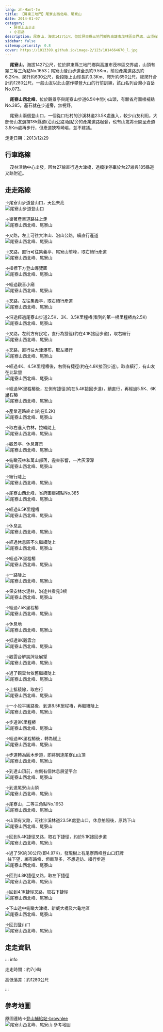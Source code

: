 ```yaml
---
lang: zh-Hant-tw
title: 【屏東三地門】尾寮山西北峰、尾寮山
date: 2014-01-07
category: 
  - 屏東上山走走
  - 小百岳
description: 尾寮山，海拔1427公尺，位於屏東縣三地門鄉與高雄市茂林區交界處，山頂有顆二等三角點No.1653；登山步道全長約9.5Km，前段產業道路長約6.2Km、爬升約630公尺，後段陡上山徑長約3.3Km、爬升約650公尺，總爬升合計約1280公尺，一般山友以此山當作攀登大山的行前訓練，該山名列台灣小百岳No.073。
sidebar: false
sitemap.priority: 0.8
cover: https://1013399.github.io/image-2/123/1014664670_l.jpg
---
```


    **尾寮山**，海拔1427公尺，位於屏東縣三地門鄉與高雄市茂林區交界處，山頂有顆二等三角點No.1653；尾寮山登山步道全長約9.5Km，前段產業道路長約6.2Km、爬升約630公尺，後段陡上山徑長約3.3Km、爬升約650公尺，總爬升合計約1280公尺，一般山友以此山當作攀登大山的行前訓練，該山名列台灣小百岳No.073。  

    **尾寮山西北峰**，位於觀景亭與尾寮山步道6.5K中間小山頭，有顆省府圖根補點No.385，基石就在步道旁，無視野。  

<!-- more -->

    尾寮山兩個登山口，一個從口社村的沙溪林道23.5K處進入，較少山友利用，大部份山友選擇185縣道(沿山公路)起點旁的產業道路起登，也有山友將車開至產道3.5Km處再步行，但產道狹窄崎嶇，並不建議。

走走日期：2013/12/29

## 行車路線  
    茂林活動中心出發，回台27線直行過大津橋，過橋後停車於台27線與185縣道叉路附近。

## 走走路線  
→尾寮山步道登山口，天色未亮  
![尾寮山步道登山口](https://1013399.github.io/image-2/123/1014664520_l.jpg)

→循著產業道路往上走  
![尾寮山西北峰、尾寮山](https://1013399.github.io/image-2/123/1014664523_l.jpg)

→叉路，左上可往大津山、沿山公路，續直行產道  
![尾寮山西北峰、尾寮山](https://1013399.github.io/image-2/123/1014664527_l.jpg)

→叉路，直行可往集義亭、尾寮山前峰，取右續行產道  
![尾寮山西北峰、尾寮山](https://1013399.github.io/image-2/123/1014664529_l.jpg)

→指標下方登山導覽圖  
![尾寮山西北峰、尾寮山](https://1013399.github.io/image-2/123/1014664535_l.jpg)

→經過觀音小廟  
![尾寮山西北峰、尾寮山](https://1013399.github.io/image-2/123/1014664539_l.jpg)

→叉路，左往集義亭，取右續行產道  
![尾寮山西北峰、尾寮山](https://1013399.github.io/image-2/123/1014664543_l.jpg)

→沿途經過尾寮山步道2.5K、3K、3.5K里程樁(看到的第一根里程樁為2.5K)  
![尾寮山西北峰、尾寮山](https://1013399.github.io/image-2/123/1014664545_l.jpg)

→叉路，左前方有民宅，直行為捷徑(約在4.1K接回步道)，取右續行  
![尾寮山西北峰、尾寮山](https://1013399.github.io/image-2/123/1014664546_l.jpg)

→叉路，直行往大津瀑布，取左續行  
![尾寮山西北峰、尾寮山](https://1013399.github.io/image-2/123/1014664550_l.jpg)

→經過4K、4.5K里程樁後，右側有捷徑(約在4.8K接回步道)，取直續行，有山友在此紮營  
![尾寮山西北峰、尾寮山](https://1013399.github.io/image-2/123/1014664552_l.jpg)

→經過5K里程樁後，左側有捷徑(約在5.4K接回步道)，續直行，再經過5.5K、6K里程樁  
![尾寮山西北峰、尾寮山](https://1013399.github.io/image-2/123/1014664557_l.jpg)

→產業道路終止(約在6.2K)  
![尾寮山西北峰、尾寮山](https://1013399.github.io/image-2/123/1014664558_l.jpg)

→取右進入竹林，拉繩陡上  
![尾寮山西北峰、尾寮山](https://1013399.github.io/image-2/123/1014664563_l.jpg)

→觀景亭，休息賞景  
![尾寮山西北峰、尾寮山](https://1013399.github.io/image-2/123/1014664567_l.jpg)

→俯瞰茂林和萬山部落，霾害影響，一片灰濛濛  
![尾寮山西北峰、尾寮山](https://1013399.github.io/image-2/123/1014664569_l.jpg)

→續行陡上  
![尾寮山西北峰、尾寮山](https://1013399.github.io/image-2/123/1014664572_l.jpg)

→尾寮山西北峰，省府圖根補點No.385  
![尾寮山西北峰、尾寮山](https://1013399.github.io/image-2/123/1014664574_l.jpg)

→經過6.5K里程樁  
![尾寮山西北峰、尾寮山](https://1013399.github.io/image-2/123/1014664576_l.jpg)

→休息區  
![尾寮山西北峰、尾寮山](https://1013399.github.io/image-2/123/1014664579_l.jpg)

→經過休息區不久繼續陡上  
![尾寮山西北峰、尾寮山](https://1013399.github.io/image-2/123/1014664582_l.jpg)

→經過7K里程樁  
![尾寮山西北峰、尾寮山](https://1013399.github.io/image-2/123/1014664583_l.jpg)

→一路陡上  
![尾寮山西北峰、尾寮山](https://1013399.github.io/image-2/123/1014664587_l.jpg)

→保安林水泥柱，沿途共看見3根  
![尾寮山西北峰、尾寮山](https://1013399.github.io/image-2/123/1014664590_l.jpg)

→經過7.5K里程樁  
![尾寮山西北峰、尾寮山](https://1013399.github.io/image-2/123/1014664591_l.jpg)

→休息地  
![尾寮山西北峰、尾寮山](https://1013399.github.io/image-2/123/1014664594_l.jpg)

→抵達8K觀雲台  
![尾寮山西北峰、尾寮山](https://1013399.github.io/image-2/123/1014664595_l.jpg)

→觀雲台解說牌及展望  
![尾寮山西北峰、尾寮山](https://1013399.github.io/image-2/123/1014664597_l.jpg)

→過了觀雲台依舊繼續陡上  
![尾寮山西北峰、尾寮山](https://1013399.github.io/image-2/123/1014664600_l.jpg)

→上抵稜線，取右行  
![尾寮山西北峰、尾寮山](https://1013399.github.io/image-2/123/1014664605_l.jpg)

→一小段平緩路後，到達8.5K里程樁，再繼續陡上  
![尾寮山西北峰、尾寮山](https://1013399.github.io/image-2/123/1014664608_l.jpg)

→步道9K里程樁  
![尾寮山西北峰、尾寮山](https://1013399.github.io/image-2/123/1014664610_l.jpg)

→經過9K里程樁後，轉為緩上  
![尾寮山西北峰、尾寮山](https://1013399.github.io/image-2/123/1014664617_l.jpg)

→步道轉為圓木步道，即將到達尾寮山山頂  
![尾寮山西北峰、尾寮山](https://1013399.github.io/image-2/123/1014664621_l.jpg)

→到達山頂前，左側有個休息展望平台  
![尾寮山西北峰、尾寮山](https://1013399.github.io/image-2/123/1014664625_l.jpg)

→到達尾寮山山頂  
![尾寮山西北峰、尾寮山](https://1013399.github.io/image-2/123/1014664630_l.jpg)

→尾寮山，二等三角點No.1653  
![尾寮山西北峰、尾寮山](https://1013399.github.io/image-2/123/1014664640_l.jpg)

→山頂有叉路，可往沙溪林道23.5K處登山口，休息拍照後，原路下山  
![尾寮山西北峰、尾寮山](https://1013399.github.io/image-2/123/1014664645_l.jpg)

→回到5.4K捷徑叉路，取右下捷徑，約於5.1K接回步道  
![尾寮山西北峰、尾寮山](https://1013399.github.io/image-2/123/1014664648_l.jpg)

→過了5K約30公尺(即4.97K)，發現樹上有尾寮西峰登山口釘牌  
  往下望，綁有路條、但雜草多，不想造訪、續行步道  
![尾寮山西北峰、尾寮山](https://1013399.github.io/image-2/123/1014664652_l.jpg)

→回到4.8K捷徑叉路，取左下捷徑  
![尾寮山西北峰、尾寮山](https://1013399.github.io/image-2/123/1014664660_l.jpg)

→回到4.1K捷徑叉路，取右下捷徑  
![尾寮山西北峰、尾寮山](https://1013399.github.io/image-2/123/1014664667_l.jpg)

→下山途中俯瞰大津橋、新威大橋及六龜地區  
![尾寮山西北峰、尾寮山](https://1013399.github.io/image-2/123/1014664670_l.jpg)

→回到登山口  
![尾寮山西北峰、尾寮山](https://1013399.github.io/image-2/123/1014664674_l.jpg)

## 走走資訊

::: info

走走時間：約7小時

高低落差：約1280公尺

:::

## 參考地圖  
原圖連結→[登山補給站-brownlee](http://www.keepon.com.tw/DiscussLoad.aspx?code=314B5CF9AEC3A19113F6CAA6F539A6621F69A753B64927D9)  
![尾寮山西北峰、尾寮山 參考地圖](https://1013399.github.io/image-2/123/1014664763_l.jpg)
